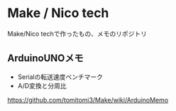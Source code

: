 # Make / Nico tech
Make/Nico techで作ったもの、メモのリポジトリ

## ArduinoUNOメモ

* Serialの転送速度ベンチマーク
* A/D変換と分周比

https://github.com/tomitomi3/Make/wiki/ArduinoMemo

